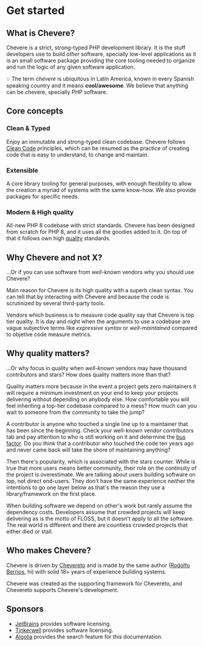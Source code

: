 # Get started

## What is Chevere?

Chevere is a strict, strong-typed PHP development library. It is the stuff developers use to build *other* software, specially low-level applications as it is an small software package providing the core tooling needed to organize and run the logic of any given software application.

💡 The term *chévere* is ubiquitous in Latin America, known in every Spanish speaking country and it means **cool/awesome**. We believe that anything can be chevere, specially PHP software.

## Core concepts

### Clean & Typed

Enjoy an immutable and strong-typed clean codebase. Chevere follows [Clean Code](http://cleancoder.com/products) principles, which can be resumed as the practice of creating code that is easy to understand, to change and maintain.

### Extensible

A core library tooling for general purposes, with enough flexibility to allow the creation a myriad of systems with the same know-how. We also provide packages for specific needs.

### Modern & High quality

All-new PHP 8 codebase with strict standards. Chevere has been designed from scratch for PHP 8, and it uses all the goodies added to it. On top of that it follows own high [quality](../developer/standard/quality.md) standards.

## Why Chevere and not X?

...Or if you can use software from *well-known* vendors why you should use Chevere?

Main reason for Chevere is its high quality with a superb clean syntax. You can tell that by interacting with Chevere and because the code is scrutinized by several third-party tools.

Vendors which business is to measure code quality say that Chevere is top tier quality. It is day and night when the arguments to use a codebase are vague subjective terms like *expressive syntax* or *well-maintained* compared to objetive code measure metrics.

## Why quality matters?

...Or why focus in quality when *well-known* vendors may have thousand contributors and stars? How does quality matters more than that?

Quality matters more because in the event a project gets zero maintainers it will require a minimum investment on your end to keep your projects delivering without depending on anybody else. How comfortable you will feel inheriting a top-tier codebase compared to a mess? How much can you wait to someone from the community to take the jump?

A contributor is anyone who touched a single line up to a maintainer that has been since the beginning. Check your well-known vendor contributors tab and pay attention to who is still working on it and determine the [bus factor](https://en.wikipedia.org/wiki/Bus_factor). Do you think that a contributor who touched the code ten years ago and never came back will take the shore of maintaining anything?

Then there's popularity, which is associated with the stars counter. While is true that more users means better community, their role on the continuity of the project is overestimate. We are talking about users building software on top, not direct end-users. They don't have the same experience neither the intentions to go one layer below as that's the reason they use a library/framework on the first place.

When building software we depend on other's work but rarely assume the dependency costs. Developers assume that crowded projects will keep delivering as is the motto of FLOSS, but it doesn't apply to all the software. The real world is different and there are countless crowded projects that either died or stall.

## Who makes Chevere?

Chevere is driven by [Chevereto](https://chevereto.com) and is made by the same author ([Rodolfo Berrios](https://rodolfoberrios.com), hi) with solid 18+ years of experience building systems.

Chevere was created as the supporting framework for Chevereto, and Chevereto supports Chevere's development.

## Sponsors

* [JetBrains](https://www.jetbrains.com/opensource/) provides software licensing.
* [Tinkerwell](https://tinkerwell.app/) provides software licensing.
* [Algolia](https://algolia.com) provides the search feature for this documentation.
